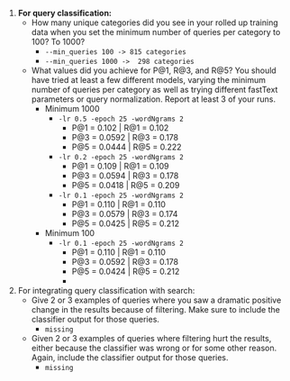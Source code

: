 1. **For query classification:**
   - How many unique categories did you see in your rolled up training data when you set the minimum number of queries per category to 100? To 1000?
       - `--min_queries 100 -> 815 categories`
       - `--min_queries 1000 ->  298 categories`
   - What values did you achieve for P@1, R@3, and R@5? You should have tried at least a few different models, varying the minimum number of queries per category as well as trying different fastText parameters or query normalization. Report at least 3 of your runs.
     - Minimum 1000
       - `-lr 0.5 -epoch 25 -wordNgrams 2`
         - P@1 = 0.102    | R@1 = 0.102
         - P@3 = 0.0592  | R@3 = 0.178
         - P@5 = 0.0444  | R@5 = 0.222
       - `-lr 0.2 -epoch 25 -wordNgrams 2`
         - P@1 = 0.109    | R@1 = 0.109
         - P@3 = 0.0594  | R@3 = 0.178
         - P@5  = 0.0418 | R@5 = 0.209
       - `-lr 0.1 -epoch 25 -wordNgrams 2`
         - P@1 = 0.110    | R@1 = 0.110
         - P@3 = 0.0579  | R@3 = 0.174
         - P@5  = 0.0425 | R@5 = 0.212
     - Minimum 100
       - `-lr 0.1 -epoch 25 -wordNgrams 2`
         - P@1 = 0.110  | R@1 = 0.110
         - P@3 = 0.0592 | R@3 = 0.178
         - P@5 = 0.0424 | R@5 = 0.212
         - 
2. For integrating query classification with search:
   - Give 2 or 3 examples of queries where you saw a dramatic positive change in the results because of filtering. Make sure to include the classifier output for those queries.
     - `missing`
   - Given 2 or 3 examples of queries where filtering hurt the results, either because the classifier was wrong or for some other reason. Again, include the classifier output for those queries.
     - `missing`
         